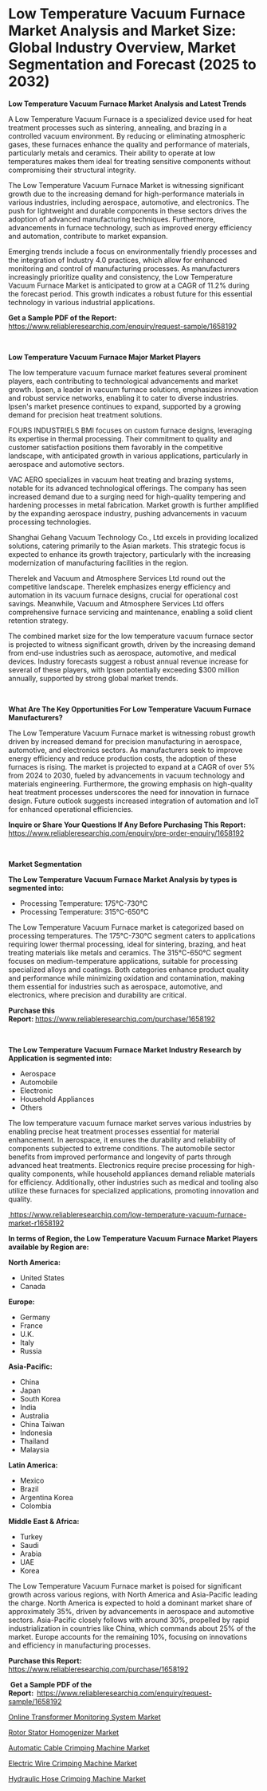 <p><h1>Low Temperature Vacuum Furnace Market Analysis and Market Size: Global Industry Overview, Market Segmentation and Forecast (2025 to 2032)</h1></p><p><strong>Low Temperature Vacuum Furnace Market Analysis and Latest Trends</strong></p>
<p><p>A Low Temperature Vacuum Furnace is a specialized device used for heat treatment processes such as sintering, annealing, and brazing in a controlled vacuum environment. By reducing or eliminating atmospheric gases, these furnaces enhance the quality and performance of materials, particularly metals and ceramics. Their ability to operate at low temperatures makes them ideal for treating sensitive components without compromising their structural integrity.</p><p>The Low Temperature Vacuum Furnace Market is witnessing significant growth due to the increasing demand for high-performance materials in various industries, including aerospace, automotive, and electronics. The push for lightweight and durable components in these sectors drives the adoption of advanced manufacturing techniques. Furthermore, advancements in furnace technology, such as improved energy efficiency and automation, contribute to market expansion.</p><p>Emerging trends include a focus on environmentally friendly processes and the integration of Industry 4.0 practices, which allow for enhanced monitoring and control of manufacturing processes. As manufacturers increasingly prioritize quality and consistency, the Low Temperature Vacuum Furnace Market is anticipated to grow at a CAGR of 11.2% during the forecast period. This growth indicates a robust future for this essential technology in various industrial applications.</p></p>
<p><strong>Get a Sample PDF of the Report:&nbsp;</strong> <a href="https://www.reliableresearchiq.com/enquiry/request-sample/1658192?utm_campaign=1834&utm_medium=2&utm_source=Github&utm_content=ia&utm_term=08042025&utm_id=low-temperature-vacuum-furnace">https://www.reliableresearchiq.com/enquiry/request-sample/1658192</a></p>
<p>&nbsp;</p>
<p><strong>Low Temperature Vacuum Furnace Major Market Players</strong></p>
<p><p>The low temperature vacuum furnace market features several prominent players, each contributing to technological advancements and market growth. Ipsen, a leader in vacuum furnace solutions, emphasizes innovation and robust service networks, enabling it to cater to diverse industries. Ipsen's market presence continues to expand, supported by a growing demand for precision heat treatment solutions.</p><p>FOURS INDUSTRIELS BMI focuses on custom furnace designs, leveraging its expertise in thermal processing. Their commitment to quality and customer satisfaction positions them favorably in the competitive landscape, with anticipated growth in various applications, particularly in aerospace and automotive sectors.</p><p>VAC AERO specializes in vacuum heat treating and brazing systems, notable for its advanced technological offerings. The company has seen increased demand due to a surging need for high-quality tempering and hardening processes in metal fabrication. Market growth is further amplified by the expanding aerospace industry, pushing advancements in vacuum processing technologies.</p><p>Shanghai Gehang Vacuum Technology Co., Ltd excels in providing localized solutions, catering primarily to the Asian markets. This strategic focus is expected to enhance its growth trajectory, particularly with the increasing modernization of manufacturing facilities in the region.</p><p>Therelek and Vacuum and Atmosphere Services Ltd round out the competitive landscape. Therelek emphasizes energy efficiency and automation in its vacuum furnace designs, crucial for operational cost savings. Meanwhile, Vacuum and Atmosphere Services Ltd offers comprehensive furnace servicing and maintenance, enabling a solid client retention strategy.</p><p>The combined market size for the low temperature vacuum furnace sector is projected to witness significant growth, driven by the increasing demand from end-use industries such as aerospace, automotive, and medical devices. Industry forecasts suggest a robust annual revenue increase for several of these players, with Ipsen potentially exceeding $300 million annually, supported by strong global market trends.</p></p>
<p>&nbsp;</p>
<p><strong>What Are The Key Opportunities For Low Temperature Vacuum Furnace Manufacturers?</strong></p>
<p><p>The Low Temperature Vacuum Furnace market is witnessing robust growth driven by increased demand for precision manufacturing in aerospace, automotive, and electronics sectors. As manufacturers seek to improve energy efficiency and reduce production costs, the adoption of these furnaces is rising. The market is projected to expand at a CAGR of over 5% from 2024 to 2030, fueled by advancements in vacuum technology and materials engineering. Furthermore, the growing emphasis on high-quality heat treatment processes underscores the need for innovation in furnace design. Future outlook suggests increased integration of automation and IoT for enhanced operational efficiencies.</p></p>
<p><strong>Inquire or Share Your Questions If Any Before Purchasing This Report:</strong> <a href="https://www.reliableresearchiq.com/enquiry/pre-order-enquiry/1658192?utm_campaign=1834&utm_medium=2&utm_source=Github&utm_content=ia&utm_term=08042025&utm_id=low-temperature-vacuum-furnace">https://www.reliableresearchiq.com/enquiry/pre-order-enquiry/1658192</a></p>
<p>&nbsp;</p>
<p><strong>Market Segmentation</strong></p>
<p><strong>The Low Temperature Vacuum Furnace Market Analysis by types is segmented into:</strong></p>
<p><ul><li>Processing Temperature: 175°C-730°C</li><li>Processing Temperature: 315°C-650°C</li></ul></p>
<p><p>The Low Temperature Vacuum Furnace market is categorized based on processing temperatures. The 175°C-730°C segment caters to applications requiring lower thermal processing, ideal for sintering, brazing, and heat treating materials like metals and ceramics. The 315°C-650°C segment focuses on medium-temperature applications, suitable for processing specialized alloys and coatings. Both categories enhance product quality and performance while minimizing oxidation and contamination, making them essential for industries such as aerospace, automotive, and electronics, where precision and durability are critical.</p></p>
<p><strong>Purchase this Report:&nbsp;</strong><a href="https://www.reliableresearchiq.com/purchase/1658192?utm_campaign=1834&utm_medium=2&utm_source=Github&utm_content=ia&utm_term=08042025&utm_id=low-temperature-vacuum-furnace">https://www.reliableresearchiq.com/purchase/1658192</a></p>
<p>&nbsp;</p>
<p><strong>The Low Temperature Vacuum Furnace Market Industry Research by Application is segmented into:</strong></p>
<p><ul><li>Aerospace</li><li>Automobile</li><li>Electronic</li><li>Household Appliances</li><li>Others</li></ul></p>
<p><p>The low temperature vacuum furnace market serves various industries by enabling precise heat treatment processes essential for material enhancement. In aerospace, it ensures the durability and reliability of components subjected to extreme conditions. The automobile sector benefits from improved performance and longevity of parts through advanced heat treatments. Electronics require precise processing for high-quality components, while household appliances demand reliable materials for efficiency. Additionally, other industries such as medical and tooling also utilize these furnaces for specialized applications, promoting innovation and quality.</p></p>
<p><a href="https://www.reliableresearchiq.com/low-temperature-vacuum-furnace-market-r1658192?utm_campaign=1834&utm_medium=2&utm_source=Github&utm_content=ia&utm_term=08042025&utm_id=low-temperature-vacuum-furnace">&nbsp;https://www.reliableresearchiq.com/low-temperature-vacuum-furnace-market-r1658192</a></p>
<p><strong>In terms of Region, the Low Temperature Vacuum Furnace Market Players available by Region are:</strong></p>
<p>
    <p> <strong> North America: </strong>
        <ul>
            <li>United States</li>
            <li>Canada</li>
        </ul>
        </p> 
    <p> <strong> Europe: </strong>
        <ul>
            <li>Germany</li>
            <li>France</li>
            <li>U.K.</li>
            <li>Italy</li>
            <li>Russia</li>
        </ul>
        </p> 
    <p> <strong> Asia-Pacific: </strong>
        <ul>
            <li>China</li>
            <li>Japan</li>
            <li>South Korea</li>
            <li>India</li>
            <li>Australia</li>
            <li>China Taiwan</li>
            <li>Indonesia</li>
            <li>Thailand</li>
            <li>Malaysia</li>
        </ul>
        </p> 
    <p> <strong> Latin America: </strong>
        <ul>
            <li>Mexico</li>
            <li>Brazil</li>
            <li>Argentina Korea</li>
            <li>Colombia</li>
        </ul>
        </p> 
    <p> <strong> Middle East & Africa: </strong>
        <ul>
            <li>Turkey</li>
            <li>Saudi</li>
            <li>Arabia</li>
            <li>UAE</li>
            <li>Korea</li>
        </ul>
    </p>
    </p>
<p><p>The Low Temperature Vacuum Furnace market is poised for significant growth across various regions, with North America and Asia-Pacific leading the charge. North America is expected to hold a dominant market share of approximately 35%, driven by advancements in aerospace and automotive sectors. Asia-Pacific closely follows with around 30%, propelled by rapid industrialization in countries like China, which commands about 25% of the market. Europe accounts for the remaining 10%, focusing on innovations and efficiency in manufacturing processes.</p></p>
<p><strong>Purchase this Report: </strong><a href="https://www.reliableresearchiq.com/purchase/1658192?utm_campaign=1834&utm_medium=2&utm_source=Github&utm_content=ia&utm_term=08042025&utm_id=low-temperature-vacuum-furnace">https://www.reliableresearchiq.com/purchase/1658192</a></p>
<p>&nbsp;<strong>Get a Sample PDF of the Report:&nbsp;&nbsp;</strong><a href="https://www.reliableresearchiq.com/enquiry/request-sample/1658192?utm_campaign=1834&utm_medium=2&utm_source=Github&utm_content=ia&utm_term=08042025&utm_id=low-temperature-vacuum-furnace">https://www.reliableresearchiq.com/enquiry/request-sample/1658192</a></p>
<p><strong></strong></p>
<p><p><a href="https://github.com/negrocybul4w/Market-Research-Report-List-1/blob/main/online-transformer-monitoring-system-market.md?utm_campaign=1834&utm_medium=2&utm_source=Github&utm_content=ia&utm_term=08042025&utm_id=low-temperature-vacuum-furnace">Online Transformer Monitoring System Market</a></p><p><a href="https://github.com/landtmman/Market-Research-Report-List-1/blob/main/rotor-stator-homogenizer-market.md?utm_campaign=1834&utm_medium=2&utm_source=Github&utm_content=ia&utm_term=08042025&utm_id=low-temperature-vacuum-furnace">Rotor Stator Homogenizer Market</a></p><p><a href="https://github.com/tigoryemm/Market-Research-Report-List-1/blob/main/automatic-cable-crimping-machine-market.md?utm_campaign=1834&utm_medium=2&utm_source=Github&utm_content=ia&utm_term=08042025&utm_id=low-temperature-vacuum-furnace">Automatic Cable Crimping Machine Market</a></p><p><a href="https://github.com/keehnkaesssi/Market-Research-Report-List-1/blob/main/electric-wire-crimping-machine-market.md?utm_campaign=1834&utm_medium=2&utm_source=Github&utm_content=ia&utm_term=08042025&utm_id=low-temperature-vacuum-furnace">Electric Wire Crimping Machine Market</a></p><p><a href="https://github.com/djoeamakeh/Market-Research-Report-List-1/blob/main/hydraulic-hose-crimping-machine-market.md?utm_campaign=1834&utm_medium=2&utm_source=Github&utm_content=ia&utm_term=08042025&utm_id=low-temperature-vacuum-furnace">Hydraulic Hose Crimping Machine Market</a></p></p>
